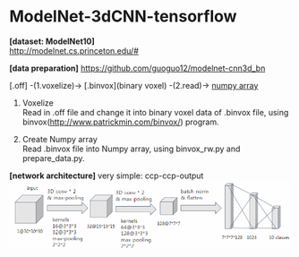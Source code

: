 # ModelNet-3dCNN-tensorflow

**[dataset: ModelNet10]**  
http://modelnet.cs.princeton.edu/#

**[data preparation]**
https://github.com/guoguo12/modelnet-cnn3d_bn

[.off] -(1.voxelize)-> [.binvox](binary voxel) -(2.read)-> [numpy array](30*30*30)

1. Voxelize\
Read in .off file and change it into binary voxel data of .binvox file, using binvox(http://www.patrickmin.com/binvox/) program.

2. Create Numpy array\
Read .binvox file into Numpy array, using binvox_rw.py and prepare_data.py.

**[network architecture]**
very simple: ccp-ccp-output
![Overview](https://github.com/Sooram/ModelNet-3dCNN-tensorflow/blob/master/network.PNG)
